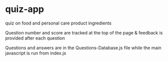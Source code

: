 # quiz-app
quiz on food and personal care product ingredients

Question number and score are tracked at the top of the page &
feedback is provided after each question

Questions and answers are in the Questions-Database.js file while
the main javascript is run from index.js
